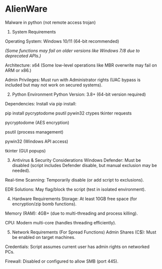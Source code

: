 # AlienWare
Malware in python (not remote access trojan)

1. System Requirements
   
Operating System: Windows 10/11 (64-bit recommended)

*(Some functions may fail on older versions like Windows 7/8 due to deprecated APIs.)*

Architecture: x64 (Some low-level operations like MBR overwrite may fail on ARM or x86.)

Admin Privileges: Must run with Administrator rights (UAC bypass is included but may not work on secured systems).



2. Python Environment
Python Version: 3.8+ (64-bit version required)


Dependencies:
Install via pip install:

pip install pycryptodome psutil pywin32 ctypes tkinter requests

pycryptodome (AES encryption)

psutil (process management)

pywin32 (Windows API access)

tkinter (GUI popups)



3. Antivirus & Security Considerations
Windows Defender: Must be disabled (script includes Defender disable, but manual exclusion may be needed).

Real-time Scanning: Temporarily disable (or add script to exclusions).

EDR Solutions: May flag/block the script (test in isolated environment).

4. Hardware Requirements
Storage: At least 10GB free space (for encryption/zip bomb functions).

Memory (RAM): 4GB+ (due to multi-threading and process killing).

CPU: Modern multi-core (handles threading efficiently).



5. Network Requirements (For Spread Functions)
Admin Shares (C$): Must be enabled on target machines.

Credentials: Script assumes current user has admin rights on networked PCs.

Firewall: Disabled or configured to allow SMB (port 445).
